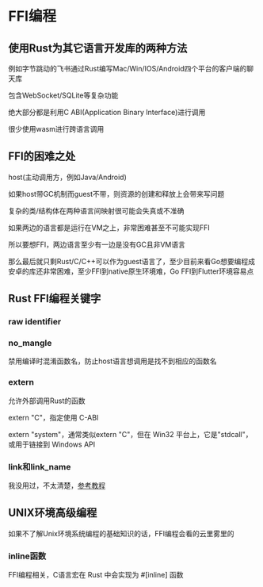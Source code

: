 # FFI编程

## 使用Rust为其它语言开发库的两种方法

例如字节跳动的飞书通过Rust编写Mac/Win/IOS/Android四个平台的客户端的聊天库

包含WebSocket/SQLite等复杂功能

绝大部分都是利用C ABI(Application Binary Interface)进行调用

很少使用wasm进行跨语言调用

## FFI的困难之处

host(主动调用方，例如Java/Android)

如果host带GC机制而guest不带，则资源的创建和释放上会带来写问题

复杂的类/结构体在两种语言间映射很可能会失真或不准确

如果两边的语言都是运行在VM之上，非常困难甚至不可能实现FFI

所以要想FFI，两边语言至少有一边是没有GC且非VM语言

那么最后就只剩Rust/C/C++可以作为guest语言了，至少目前来看Go想要编程成安卓的库还非常困难，至少FFI到native原生环境难，Go FFI到Flutter环境容易点

## Rust FFI编程关键字

### raw identifier



### no_mangle

禁用编译时混淆函数名，防止host语言想调用是找不到相应的函数名

### extern

允许外部调用Rust的函数

extern "C"，指定使用 C-ABI

extern "system"，通常类似extern "C"，但在 Win32 平台上，它是"stdcall"，或用于链接到 Windows API

### link和link_name

我没用过，不太清楚，[参考教程](https://mp.weixin.qq.com/s?__biz=MzI1MjAzNDI1MA==&mid=2648210927&idx=1&sn=ccbb529d4fa01d9b2e864e5c41dd9c72&chksm=f1c5304ac6b2b95cb54739c9966de38537197088ec79767707ecb83c871931598c45fda5969f&scene=158#rd)

## UNIX环境高级编程

如果不了解Unix环境系统编程的基础知识的话，FFI编程会看的云里雾里的

### inline函数

FFI编程相关，C语言宏在 Rust 中会实现为 #\[inline] 函数
